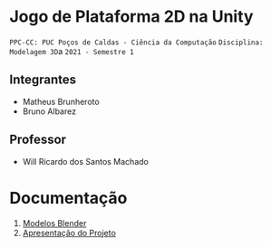 # Jogo de Plataforma 2D na Unity

`PPC-CC: PUC Poços de Caldas - Ciência da Computação`
`Disciplina: Modelagem 3D`a
`2021 - Semestre 1`

## Integrantes

- Matheus Brunheroto
- Bruno Albarez

## Professor

- Will Ricardo dos Santos Machado

# Documentação

<ol>
<li><a href="docs/1-Documentação de Contexto.md"> Modelos Blender</a></li>
<li><a href="docs/12-Apresentação do Projeto.md"> Apresentação do Projeto</a></li>
</ol>


